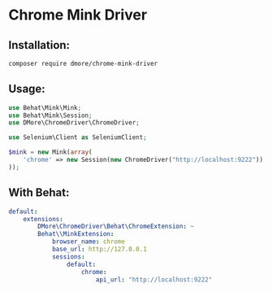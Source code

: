 Chrome Mink Driver
==================

## Installation:

```bash
composer require dmore/chrome-mink-driver
```

## Usage:

```php
use Behat\Mink\Mink;
use Behat\Mink\Session;
use DMore\ChromeDriver\ChromeDriver;

use Selenium\Client as SeleniumClient;

$mink = new Mink(array(
    'chrome' => new Session(new ChromeDriver("http://localhost:9222")),
));

```

## With Behat:

```yaml
default:
    extensions:
        DMore\ChromeDriver\Behat\ChromeExtension: ~
        Behat\\MinkExtension:
            browser_name: chrome
            base_url: http://127.0.0.1
            sessions:
                default:
                    chrome:
                        api_url: "http://localhost:9222"
```
